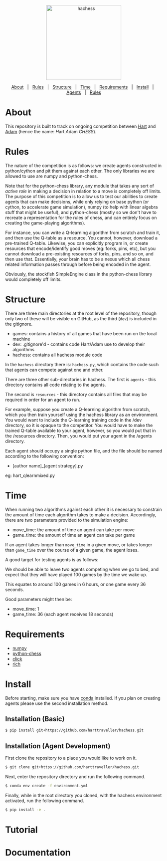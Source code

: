 <div align="center" id="top">
  <img src="https://media4.giphy.com/media/Spty0N8Cg3lNMnFLoB/giphy.gif" width="240" alt="hachess"/>
</div>

<p align="center">
  <a href="#about">About</a> &#xa0; | &#xa0;
  <a href="#rules">Rules</a> &#xa0; | &#xa0;
  <a href="#structure">Structure</a> &#xa0; | &#xa0;
  <a href="#time">Time</a> &#xa0; | &#xa0;
  <a href="#requirements">Requirements</a> &#xa0; | &#xa0;
  <a href="#install">Install</a> &#xa0; | &#xa0;
  <a href="#agents">Agents</a> &#xa0; | &#xa0;
  <a href="#rules">Rules</a>

</p>

# About

This repository is built to track on ongoing competition between [Hart](https://www.github.com/harttraveller) and [Adam](https://www.github.com/adamatbi) (hence the name: *H*art *A*dam _CHESS_).

# Rules

The nature of the competition is as follows: we create agents constructed in python/cython and pit them against each other. The only libraries we are allowed to use are numpy and python-chess.

Note that for the python-chess library, any module that takes any sort of _active role_ in making a decision in relation to a move is completely off limits. The purpose of this competition is to allow us to test our abilities to create agents that can make decisions, while only relying on base python (or cython, to accelerate game simulation), numpy (to help with linear algebra stuff that might be useful), and python-chess (mostly so we don't have to recreate a representation for the rules of chess, and can entirely focus on creating the game-playing algorithms).

For instance, you can write a Q-learning algorithm from scratch and train it, and then use the Q-table as a resource. You cannot, however, download a pre-trained Q-table. Likewise, you can explicitly program in, or create resources that encode/identify good moves (eg: forks, pins, etc), but you cannot download a pre-existing resources of forks, pins, and so on, and then use that. Essentially, your brain has to be a nexus which all chess related information passes through before being encoded in the agent.

Obviously, the stockfish SimpleEngine class in the python-chess library would completely off limits.

# Structure

There are three main directories at the root level of the repository, though only two of these will be visible on GitHub, as the third (`dev`) is included in the gitignore.

- games: contains a history of all games that have been run on the local machine
- dev: .gitignore'd - contains code Hart/Adam use to develop their algorithms
- hachess: contains all hachess module code

In the `hachess` directory there is: `hachess.py`, which contains the code such that agents can compete against one and other.

There are three other sub-directories in hachess. The first is `agents` - this directory contains all code relating to the agents.

The second is `resources` - this directory contains all files that may be required in order for an agent to run.

For example, suppose you create a Q-learning algorithm from scratch, which you then train yourself using the hachess library as an environment. You would want to include the Q-learning training code in the /dev directory, so it is opaque to the competitor. You would have to make the trained Q-table available to your agent, however, so you would put that in the /resources directory. Then, you would put your agent in the /agents directory.

Each agent should occupy a single python file, and the file should be named according to the following convention:

- [author name]\_[agent strategy].py

eg: hart_qlearnmixed.py

# Time

When running two algorithms against each other it is necessary to constrain the amount of time each algorithm takes to make a decision. Accordingly, there are two parameters provided to the simulation engine:

- move_time: the amount of time an agent can take per move
- game_time: the amount of time an agent can take per game

If an agent takes longer than `move_time` in a given move, or takes longer than `game_time` over the course of a given game, the agent loses.

A good target for testing agents is as follows:

We should be able to leave two agents competing when we go to bed, and expect that they will have played 100 games by the time we wake up.

This equates to around 100 games in 6 hours, or one game every 36 seconds.

Good parameters might then be:

- move_time: 1
- game_time: 36 (each agent receives 18 seconds)

# Requirements

- [numpy](https://github.com/numpy/numpy)
- [python-chess](https://github.com/niklasf/python-chess)
- [click](https://click.palletsprojects.com/en/8.1.x/)
- [rich](https://rich.readthedocs.io/en/stable/introduction.html)

# Install

Before starting, make sure you have [conda](https://docs.conda.io/en/latest/miniconda.html) installed. If you plan on creating agents please use the second installation method.

## Installation (Basic)

```bash
$ pip install git+https://github.com/harttraveller/hachess.git
```

## Installation (Agent Development)

First clone the repository to a place you would like to work on it.

```bash
$ git clone git+https://github.com/harttraveller/hachess.git
```

Next, enter the repository directory and run the following command.

```bash
$ conda env create -f environment.yml
```

Finally, while in the root directory you cloned, with the hachess environment activated, run the following command.

```bash
$ pip install -e .
```

# Tutorial

# Documentation

